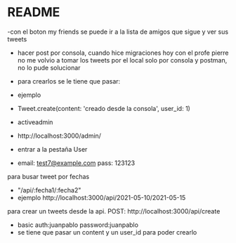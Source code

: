 # README

-con el boton my friends se puede ir a la lista de amigos que sigue y ver sus tweets

- hacer post por consola, cuando hice migraciones hoy con el profe pierre no me volvio a tomar los tweets por el local solo por consola y postman, no lo pude solucionar

- para crearlos se le tiene que pasar:
- ejemplo
- Tweet.create(content: 'creado desde la consola', user_id: 1)

- activeadmin
- http://localhost:3000/admin/

- entrar a la pestaña User

- email: test7@example.com pass: 123123

para busar tweet por fechas

- "/api/:fecha1/:fecha2"
- ejemplo http://localhost:3000/api/2021-05-10/2021-05-15

para crear un tweets desde la api. POST: http://localhost:3000/api/create

- basic auth:juanpablo password:juanpablo
- se tiene que pasar un content y un user_id para poder crearlo
